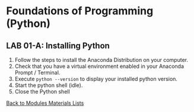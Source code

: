 # Foundations of Programming (Python)  

## LAB 01-A: Installing Python

1.	Follow the steps to install the Anaconda Distribution on your computer.
2.	Check that you have a virtual environment enabled in your Anaconda Prompt / Terminal.
3.	Execute `python --version` to display your installed python version.
4.	Start the python shell (idle).
5.	Close the Python shell

[Back to Modules Materials Lists](../Modules.md#module-01-materials-list)
